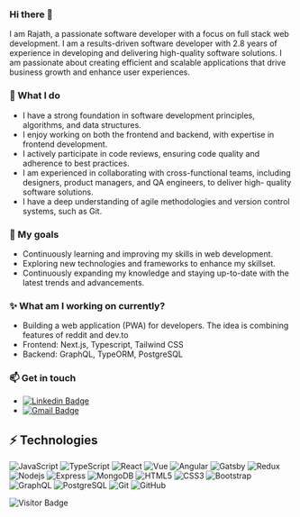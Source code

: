### Hi there 👋 

I am Rajath, a passionate software developer with a focus on full stack web development. 
I am a results-driven software developer with 2.8 years of experience in developing and delivering high-quality software solutions.
I am passionate about creating efficient and scalable applications that drive business growth and enhance user experiences.

### 🔭 What I do

- I have a strong foundation in software development principles, algorithms, and data structures.
- I enjoy working on both the frontend and backend, with expertise in frontend development.
- I actively participate in code reviews, ensuring code quality and adherence to best practices.
- I am experienced in collaborating with cross-functional teams, including designers, product managers, and QA engineers, to deliver high-   quality software solutions.
- I have a deep understanding of agile methodologies and version control systems, such as Git.

### 🌱 My goals

- Continuously learning and improving my skills in web development.
- Exploring new technologies and frameworks to enhance my skillset.
- Continuously expanding my knowledge and staying up-to-date with the latest trends and advancements.
  
### ✨ What am I working on currently?

- Building a web application (PWA) for developers. The idea is combining features of reddit and dev.to
- Frontend: Next.js, Typescript, Tailwind CSS
- Backend: GraphQL, TypeORM, PostgreSQL

### 📫 Get in touch

- [![Linkedin Badge](https://img.shields.io/badge/-Rajath-blue?style=flat-square&logo=Linkedin&logoColor=white&link=https://www.linkedin.com/in/rajath-acharya-068194135/)]([https://www.linkedin.com/in/ludehsar/](https://www.linkedin.com/in/rajath-acharya-068194135/))
- [![Gmail Badge](https://img.shields.io/badge/-rajath365@gmail.com-c14438?style=flat-square&logo=Gmail&logoColor=white&link=mailto:rajath365@gmail.com)](mailto:rajath365@gmail.com)

## ⚡ Technologies 

![JavaScript](https://img.shields.io/badge/JavaScript-F7DF1E?style=flat-square&logo=javascript&logoColor=black)
![TypeScript](https://img.shields.io/badge/TypeScript-007ACC?style=flat-square&logo=typescript&logoColor=white)
![React](https://img.shields.io/badge/React-20232A?style=flat-square&logo=react&logoColor=61DAFB)
![Vue](https://img.shields.io/badge/Vue.js-35495E?style=lat-square&logo=vuedotjs&logoColor=4FC08D)
![Angular](https://img.shields.io/badge/Angular-DD0031?style=flat-square&logo=angular&logoColor=white)
![Gatsby](https://img.shields.io/badge/Gatsby-663399?style=flat-square&logo=gatsby&logoColor=white)
![Redux](https://img.shields.io/badge/Redux-593D88?style=flat-square&logo=redux&logoColor=white)
![Nodejs](https://img.shields.io/badge/Node.js-43853D?style=flat-square&logo=node.js&logoColor=white)
![Express](https://img.shields.io/badge/Express.js-404D59?style=flat-square)
![MongoDB](https://img.shields.io/badge/MongoDB-4EA94B?style=flat-square&logo=mongodb&logoColor=white)
![HTML5](https://img.shields.io/badge/-HTML5-E34F26?style=flat-square&logo=html5&logoColor=white)
![CSS3](https://img.shields.io/badge/-CSS3-1572B6?style=flat-square&logo=css3)
![Bootstrap](https://img.shields.io/badge/-Bootstrap-563D7C?style=flat-square&logo=bootstrap)
![GraphQL](https://img.shields.io/badge/-GraphQL-E10098?style=flat-square&logo=graphql)
![PostgreSQL](https://img.shields.io/badge/PostgreSQL-316192?style=flat-square&logo=postgresql&logoColor=white)
![Git](https://img.shields.io/badge/-Git-black?style=flat-square&logo=git)
![GitHub](https://img.shields.io/badge/-GitHub-181717?style=flat-square&logo=github)

![Visitor Badge](https://visitor-badge.laobi.icu/badge?page_id=ludehsar.ludehsar)
